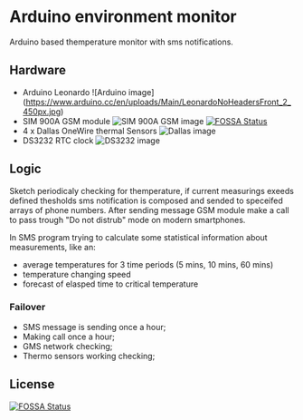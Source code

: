 # Arduino environment monitor
Arduino based themperature monitor with sms notifications.
## Hardware
- Arduino Leonardo ![Arduino image] (https://www.arduino.cc/en/uploads/Main/LeonardoNoHeadersFront_2_450px.jpg)
- SIM 900A GSM module ![SIM 900A GSM image ](/images/SIM900A.png)
[![FOSSA Status](https://app.fossa.io/api/projects/git%2Bgithub.com%2Fmchus%2Fa-env-mon.svg?type=shield)](https://app.fossa.io/projects/git%2Bgithub.com%2Fmchus%2Fa-env-mon?ref=badge_shield)
- 4 x Dallas OneWire thermal Sensors ![Dallas image](/images/SV003332-G.png)
- DS3232 RTC clock	![DS3232 image](/images/DS3231.png)

## Logic
Sketch periodicaly checking for themperature, if current measurings exeeds defined thesholds sms notification is composed and sended to speceifed arrays of phone numbers. 
After sending message GSM module make a call to pass trough "Do not distrub" mode on modern smartphones.

In SMS program trying to calculate some statistical information about measurements, like an:

- average temperatures for 3 time periods (5 mins, 10 mins, 60 mins)
- temperature changing speed
- forecast of elasped time to critical temperature

### Failover
- SMS message is sending once a hour;
- Making call once a hour;
- GMS network checking;
- Thermo sensors working checking;


## License
[![FOSSA Status](https://app.fossa.io/api/projects/git%2Bgithub.com%2Fmchus%2Fa-env-mon.svg?type=large)](https://app.fossa.io/projects/git%2Bgithub.com%2Fmchus%2Fa-env-mon?ref=badge_large)